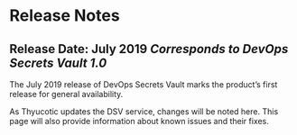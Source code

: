 ﻿[title]: # (Release Notes)
[tags]: # (,)
[priority]: # (2200)

# Release Notes
Release Date: July 2019
*Corresponds to DevOps Secrets Vault 1.0*
---

The July 2019 release of DevOps Secrets Vault marks the product’s first release for general availability.

As Thyucotic updates the DSV service, changes will be noted here. This page will also provide information about known issues and their fixes.
